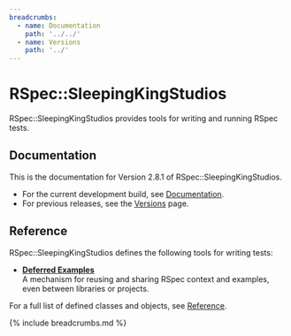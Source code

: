 ```yaml
---
breadcrumbs:
  - name: Documentation
    path: '../../'
  - name: Versions
    path: '../'
---
```


# RSpec::SleepingKingStudios

RSpec::SleepingKingStudios provides tools for writing and running RSpec tests.

## Documentation

This is the documentation for Version 2.8.1 of RSpec::SleepingKingStudios.

- For the current development build, see [Documentation]({{site.baseurl}}/).
- For previous releases, see the [Versions]({{site.baseurl}}/versions) page.

## Reference

RSpec::SleepingKingStudios defines the following tools for writing tests:

- **[Deferred Examples](./deferred)**
  <br>
  A mechanism for reusing and sharing RSpec context and examples, even between
  libraries or projects.

For a full list of defined classes and objects, see [Reference](./reference).

{% include breadcrumbs.md %}
